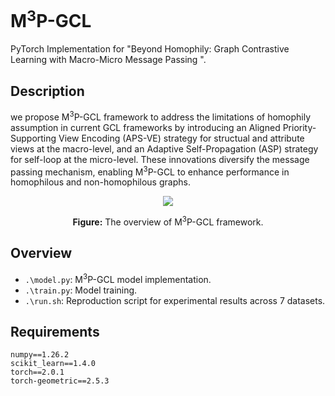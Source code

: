 # M<sup>3</sup>P-GCL

PyTorch Implementation for "Beyond Homophily: Graph Contrastive Learning with Macro-Micro Message Passing ".

## Description

we propose M<sup>3</sup>P-GCL framework to address the limitations of homophily assumption in current GCL frameworks by introducing an Aligned Priority-Supporting View Encoding (APS-VE) strategy for structual and attribute views at the macro-level, and an Adaptive Self-Propagation (ASP) strategy for self-loop at the micro-level. These innovations diversify the message passing mechanism, enabling M<sup>3</sup>P-GCL to enhance performance in homophilous and non-homophilous graphs.

<div style="text-align: center;">
    <img src="./framework.png" />
    <p><strong>Figure:</strong> The overview of M<sup>3</sup>P-GCL framework.</p>
</div>

## Overview

- `.\model.py`: M<sup>3</sup>P-GCL model implementation.
- `.\train.py`: Model training.
- `.\run.sh`: Reproduction script for experimental results across 7 datasets.

## Requirements

```
numpy==1.26.2
scikit_learn==1.4.0
torch==2.0.1
torch-geometric==2.5.3
```

